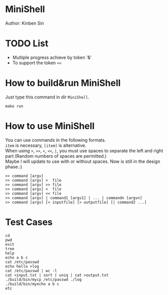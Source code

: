 # MiniShell
Author: Kinben Sin   

# TODO List
* Multiple progress achieve by token '&' 
* To support the token `<<`

# How to build&run MiniShell
Just type this command in dir `MiniShell`.
```
make run
```

# How to use MiniShell
You can use commands in the following formats.  
`item` is necessary, `[item]` is alternative.  
When using `>`, `>>`, `<`, `<<`, `|`, you must use spaces to separate the left and right part.(Random numbers of spaces are permitted.)  
Maybe I will update to use with or without spaces. 
Now is still in the design phase.:)
```
>> command [argv]
>> command [argv] >  file
>> command [argv] >> file
>> command [argv] <  file
>> command [argv] << file
>> command [argv] | command1 [argv1] | ... | commandn [argvn]
>> command [argv] [< inputfile] [> outputfile] [| command2 ...]
```

# Test Cases
```
cd
pwd
exit
tree
help
echo a b c
cat /etc/passwd
echo hello >log
cat /etc/passwd | wc -l
cat <input.txt | sort | uniq | cat >output.txt
./build/bin/mycp /etc/passwd ./log
./build/bin/myecho a b c
etc
```


